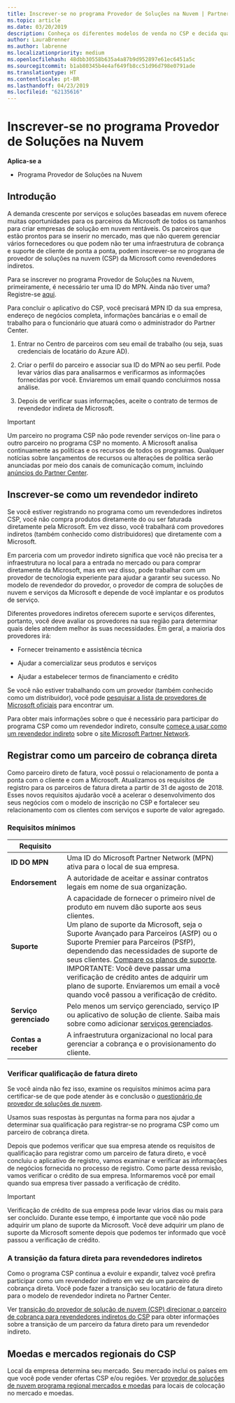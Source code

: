 ```yaml
---
title: Inscrever-se no programa Provedor de Soluções na Nuvem | Partner Center
ms.topic: article
ms.date: 03/20/2019
description: Conheça os diferentes modelos de venda no CSP e decida qual deles funciona melhor para sua empresa
author: LauraBrenner
ms.author: labrenne
ms.localizationpriority: medium
ms.openlocfilehash: 48dbb30558b635a4a87b9d952897e61ec6451a5c
ms.sourcegitcommit: b1ab80345b4e4af649fb8cc51d96d798e0791ade
ms.translationtype: HT
ms.contentlocale: pt-BR
ms.lasthandoff: 04/23/2019
ms.locfileid: "62135616"
---
```

# <a name="enroll-in-the-cloud-solution-provider-program"></a>Inscrever-se no programa Provedor de Soluções na Nuvem

**Aplica-se a**

- Programa Provedor de Soluções na Nuvem  

## <a name="get-started"></a>Introdução

A demanda crescente por serviços e soluções baseadas em nuvem oferece muitas oportunidades para os parceiros da Microsoft de todos os tamanhos para criar empresas de solução em nuvem rentáveis. Os parceiros que estão prontos para se inserir no mercado, mas que não querem gerenciar vários fornecedores ou que podem não ter uma infraestrutura de cobrança e suporte de cliente de ponta a ponta, podem inscrever-se no programa de provedor de soluções na nuvem (CSP) da Microsoft como revendedores indiretos.

Para se inscrever no programa Provedor de Soluções na Nuvem, primeiramente, é necessário ter uma ID do MPN. Ainda não tiver uma? Registre-se [aqui](https://epe.mspartner.microsoft.com/EPE/portal/en-US?partnerid=).

Para concluir o aplicativo do CSP, você precisará MPN ID da sua empresa, endereço de negócios completa, informações bancárias e o email de trabalho para o funcionário que atuará como o administrador do Partner Center.

1. Entrar no Centro de parceiros com seu email de trabalho (ou seja, suas credenciais de locatário do Azure AD).

2. Criar o perfil do parceiro e associar sua ID do MPN ao seu perfil.
Pode levar vários dias para analisarmos e verificarmos as informações fornecidas por você. Enviaremos um email quando concluirmos nossa análise.

3. Depois de verificar suas informações, aceite o contrato de termos de revendedor indireta de Microsoft.

> [!IMPORTANT]  
> Um parceiro no programa CSP não pode revender serviços on-line para o outro parceiro no programa CSP no momento. A Microsoft analisa continuamente as políticas e os recursos de todos os programas. Qualquer notícias sobre lançamentos de recursos ou alterações de política serão anunciadas por meio dos canais de comunicação comum, incluindo [anúncios do Partner Center](https://partner.microsoft.com/en-us/pcv/announcements).

## <a name="enroll-as-an-indirect-reseller"></a>Inscrever-se como um revendedor indireto

Se você estiver registrando no programa como um revendedores indiretos CSP, você não compra produtos diretamente do ou ser faturada diretamente pela Microsoft. Em vez disso, você trabalhará com provedores indiretos (também conhecido como distribuidores) que diretamente com a Microsoft.

Em parceria com um provedor indireto significa que você não precisa ter a infraestrutura no local para a entrada no mercado ou para comprar diretamente da Microsoft, mas em vez disso, pode trabalhar com um provedor de tecnologia experiente para ajudar a garantir seu sucesso. No modelo de revendedor do provedor, o provedor de compra de soluções de nuvem e serviços da Microsoft e depende de você implantar e os produtos de serviço.

Diferentes provedores indiretos oferecem suporte e serviços diferentes, portanto, você deve avaliar os provedores na sua região para determinar quais deles atendem melhor às suas necessidades. Em geral, a maioria dos provedores irá:

- Fornecer treinamento e assistência técnica

- Ajudar a comercializar seus produtos e serviços

- Ajudar a estabelecer termos de financiamento e crédito

Se você não estiver trabalhando com um provedor (também conhecido como um distribuidor), você pode [pesquisar a lista de provedores de Microsoft oficiais](https://partnercenter.microsoft.com/partner/find-a-provider) para encontrar um.

Para obter mais informações sobre o que é necessário para participar do programa CSP como um revendedor indireto, consulte [comece a usar como um revendedor indireto](https://partner.microsoft.com/cloud-solution-provider/whats-required) sobre o [site Microsoft Partner Network](https://partner.microsoft.com/). 

## <a name="enroll-as-a-direct-bill-partner"></a>Registrar como um parceiro de cobrança direta

Como parceiro direto de fatura, você possui o relacionamento de ponta a ponta com o cliente e com a Microsoft. Atualizamos os requisitos de registro para os parceiros de fatura direta a partir de 31 de agosto de 2018. Esses novos requisitos ajudarão você a acelerar o desenvolvimento dos seus negócios com o modelo de inscrição no CSP e fortalecer seu relacionamento com os clientes com serviços e suporte de valor agregado. 

### <a name="minimum-requirements"></a>Requisitos mínimos

|**Requisito**|                             |
|--------------------------------|--------------------------------------------------------------|
|**ID DO MPN**   |Uma ID do Microsoft Partner Network (MPN) ativa para o local de sua empresa.    |
|**Endorsement**   |A autoridade de aceitar e assinar contratos legais em nome de sua organização.|
|**Suporte**   |A capacidade de fornecer o primeiro nível de produto em nuvem dão suporte aos seus clientes. <br>Um plano de suporte da Microsoft, seja o Suporte Avançado para Parceiros (ASfP) ou o Suporte Premier para Parceiros (PSfP), dependendo das necessidades de suporte de seus clientes. [Compare os planos de suporte](https://partner.microsoft.com/en-US/support/partnersupport).<br> IMPORTANTE: Você deve passar uma verificação de crédito antes de adquirir um plano de suporte. Enviaremos um email a você quando você passou a verificação de crédito. |
|**Serviço gerenciado**   |Pelo menos um serviço gerenciado, serviço IP ou aplicativo de solução de cliente. Saiba mais sobre como adicionar [serviços gerenciados](https://partner.microsoft.com/en-US/business-opportunities/managed-services-provider).|
|**Contas a receber** |A infraestrutura organizacional no local para gerenciar a cobrança e o provisionamento do cliente.

### <a name="verify-direct-bill-eligibility"></a>Verificar qualificação de fatura direto

Se você ainda não fez isso, examine os requisitos mínimos acima para certificar-se de que pode atender às e conclusão o [questionário de provedor de soluções de nuvem](https://partner.microsoft.com/cloud-solution-provider/assessment).

Usamos suas respostas às perguntas na forma para nos ajudar a determinar sua qualificação para registrar-se no programa CSP como um parceiro de cobrança direta.

Depois que podemos verificar que sua empresa atende os requisitos de qualificação para registrar como um parceiro de fatura direto, e você concluiu o aplicativo de registro, vamos examinar e verificar as informações de negócios fornecida no processo de registro. Como parte dessa revisão, vamos verificar o crédito de sua empresa. Informaremos você por email quando sua empresa tiver passado a verificação de crédito.

>[!IMPORTANT]
>Verificação de crédito de sua empresa pode levar vários dias ou mais para ser concluído. Durante esse tempo, é importante que você não pode adquirir um plano de suporte da Microsoft. Você deve adquirir um plano de suporte da Microsoft somente depois que podemos ter informado que você passou a verificação de crédito.

### <a name="transition-from-direct-bill-to-indirect-reseller"></a>A transição da fatura direta para revendedores indiretos

Como o programa CSP continua a evoluir e expandir, talvez você prefira participar como um revendedor indireto em vez de um parceiro de cobrança direta. Você pode fazer a transição seu locatário de fatura direto para o modelo de revendedor indireta no Partner Center.

Ver [transição do provedor de solução de nuvem (CSP) direcionar o parceiro de cobrança para revendedores indiretos do CSP](transition-direct-to-indirect.md) para obter informações sobre a transição de um parceiro da fatura direto para um revendedor indireto.

## <a name="csp-regional-markets-and-currencies"></a>Moedas e mercados regionais do CSP

Local da empresa determina seu mercado. Seu mercado inclui os países em que você pode vender ofertas CSP e/ou regiões. Ver [provedor de soluções de nuvem programa regional mercados e moedas](regional-authorization-overview.md) para locais de colocação no mercado e moedas.


